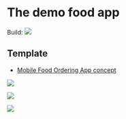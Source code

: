 # The demo food app
Build: ![](https://build.appcenter.ms/v0.1/apps/6cbe185f-7374-4398-9f09-5049317f5b6f/branches/food-app/badge)
## Template
- [Mobile Food Ordering App concept](https://www.behance.net/gallery/18180215/Mobile-Food-Ordering-App-concept)

![](https://mir-s3-cdn-cf.behance.net/project_modules/disp/e9537918180215.562c5327e39eb.gif)

![](https://mir-s3-cdn-cf.behance.net/project_modules/max_1200/d249c118180215.562c5327deeb5.png)

![](https://mir-s3-cdn-cf.behance.net/project_modules/max_1200/cbc7f918180215.562c5327d3a32.png)

